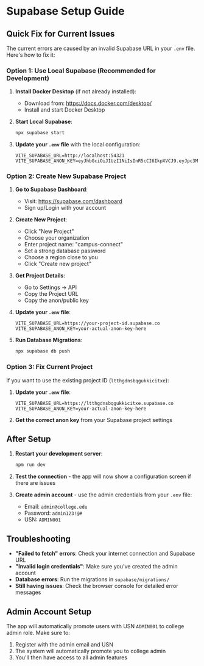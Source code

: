 # Supabase Setup Guide

## Quick Fix for Current Issues

The current errors are caused by an invalid Supabase URL in your `.env` file. Here's how to fix it:

### Option 1: Use Local Supabase (Recommended for Development)

1. **Install Docker Desktop** (if not already installed):
   - Download from: https://docs.docker.com/desktop/
   - Install and start Docker Desktop

2. **Start Local Supabase**:
   ```bash
   npx supabase start
   ```

3. **Update your `.env` file** with the local configuration:
   ```env
   VITE_SUPABASE_URL=http://localhost:54321
   VITE_SUPABASE_ANON_KEY=eyJhbGciOiJIUzI1NiIsInR5cCI6IkpXVCJ9.eyJpc3MiOiJzdXBhYmFzZSIsInJlZiI6ImxvY2FsaG9zdCIsInJvbGUiOiJhbm9uIiwiaWF0IjoxNjQxNzYyMzQzLCJleHAiOjE5NTcxMzgzNDN9.example_local_key
   ```

### Option 2: Create New Supabase Project

1. **Go to Supabase Dashboard**:
   - Visit: https://supabase.com/dashboard
   - Sign up/Login with your account

2. **Create New Project**:
   - Click "New Project"
   - Choose your organization
   - Enter project name: "campus-connect"
   - Set a strong database password
   - Choose a region close to you
   - Click "Create new project"

3. **Get Project Details**:
   - Go to Settings → API
   - Copy the Project URL
   - Copy the anon/public key

4. **Update your `.env` file**:
   ```env
   VITE_SUPABASE_URL=https://your-project-id.supabase.co
   VITE_SUPABASE_ANON_KEY=your-actual-anon-key-here
   ```

5. **Run Database Migrations**:
   ```bash
   npx supabase db push
   ```

### Option 3: Fix Current Project

If you want to use the existing project ID (`ltthgdnsbqgukkicitxe`):

1. **Update your `.env` file**:
   ```env
   VITE_SUPABASE_URL=https://ltthgdnsbqgukkicitxe.supabase.co
   VITE_SUPABASE_ANON_KEY=your-actual-anon-key-here
   ```

2. **Get the correct anon key** from your Supabase project settings

## After Setup

1. **Restart your development server**:
   ```bash
   npm run dev
   ```

2. **Test the connection** - the app will now show a configuration screen if there are issues

3. **Create admin account** - use the admin credentials from your `.env` file:
   - Email: `admin@college.edu`
   - Password: `admin123!@#`
   - USN: `ADMIN001`

## Troubleshooting

- **"Failed to fetch" errors**: Check your internet connection and Supabase URL
- **"Invalid login credentials"**: Make sure you've created the admin account
- **Database errors**: Run the migrations in `supabase/migrations/`
- **Still having issues**: Check the browser console for detailed error messages

## Admin Account Setup

The app will automatically promote users with USN `ADMIN001` to college admin role. Make sure to:

1. Register with the admin email and USN
2. The system will automatically promote you to college admin
3. You'll then have access to all admin features

